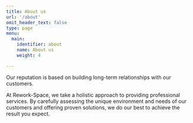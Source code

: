 ```yaml
---
title: About us
url: '/about'
omit_header_text: false
type: page
menu:
  main:
    identifier: about
    name: About us
    weight: 4

---
```


Our reputation is based on building long-term relationships with our customers.

At Rework-Space, we take a holistic approach to providing professional services. By carefully assessing the unique 
environment and needs of our customers and offering proven solutions, we do our best to achieve the result you expect.
